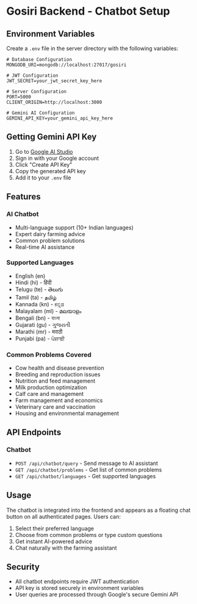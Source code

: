 # Gosiri Backend - Chatbot Setup

## Environment Variables

Create a `.env` file in the server directory with the following variables:

```env
# Database Configuration
MONGODB_URI=mongodb://localhost:27017/gosiri

# JWT Configuration
JWT_SECRET=your_jwt_secret_key_here

# Server Configuration
PORT=5000
CLIENT_ORIGIN=http://localhost:3000

# Gemini AI Configuration
GEMINI_API_KEY=your_gemini_api_key_here
```

## Getting Gemini API Key

1. Go to [Google AI Studio](https://makersuite.google.com/app/apikey)
2. Sign in with your Google account
3. Click "Create API Key"
4. Copy the generated API key
5. Add it to your `.env` file

## Features

### AI Chatbot
- Multi-language support (10+ Indian languages)
- Expert dairy farming advice
- Common problem solutions
- Real-time AI assistance

### Supported Languages
- English (en)
- Hindi (hi) - हिंदी
- Telugu (te) - తెలుగు
- Tamil (ta) - தமிழ்
- Kannada (kn) - ಕನ್ನಡ
- Malayalam (ml) - മലയാളം
- Bengali (bn) - বাংলা
- Gujarati (gu) - ગુજરાતી
- Marathi (mr) - मराठी
- Punjabi (pa) - ਪੰਜਾਬੀ

### Common Problems Covered
- Cow health and disease prevention
- Breeding and reproduction issues
- Nutrition and feed management
- Milk production optimization
- Calf care and management
- Farm management and economics
- Veterinary care and vaccination
- Housing and environmental management

## API Endpoints

### Chatbot
- `POST /api/chatbot/query` - Send message to AI assistant
- `GET /api/chatbot/problems` - Get list of common problems
- `GET /api/chatbot/languages` - Get supported languages

## Usage

The chatbot is integrated into the frontend and appears as a floating chat button on all authenticated pages. Users can:

1. Select their preferred language
2. Choose from common problems or type custom questions
3. Get instant AI-powered advice
4. Chat naturally with the farming assistant

## Security

- All chatbot endpoints require JWT authentication
- API key is stored securely in environment variables
- User queries are processed through Google's secure Gemini API
